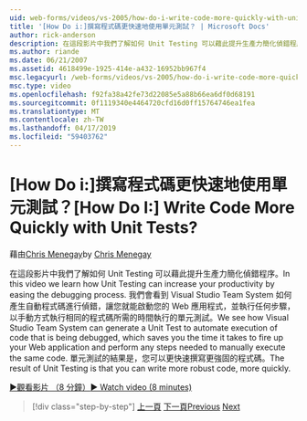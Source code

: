 ```yaml
---
uid: web-forms/videos/vs-2005/how-do-i-write-code-more-quickly-with-unit-tests
title: '[How Do i:]撰寫程式碼更快速地使用單元測試？ | Microsoft Docs'
author: rick-anderson
description: 在這段影片中我們了解如何 Unit Testing 可以藉此提升生產力簡化偵錯程序。 我們會看到 Visual Studio Team System 如何產生 U...
ms.author: riande
ms.date: 06/21/2007
ms.assetid: 4618499e-1925-414e-a432-16952bb967f4
msc.legacyurl: /web-forms/videos/vs-2005/how-do-i-write-code-more-quickly-with-unit-tests
msc.type: video
ms.openlocfilehash: f92fa38a42fe73d22085e5a88b66ea6df0d68191
ms.sourcegitcommit: 0f1119340e4464720cfd16d0ff15764746ea1fea
ms.translationtype: MT
ms.contentlocale: zh-TW
ms.lasthandoff: 04/17/2019
ms.locfileid: "59403762"
---
```

# <a name="how-do-i-write-code-more-quickly-with-unit-tests"></a><span data-ttu-id="3c9ec-105">[How Do i:]撰寫程式碼更快速地使用單元測試？</span><span class="sxs-lookup"><span data-stu-id="3c9ec-105">[How Do I:] Write Code More Quickly with Unit Tests?</span></span>

<span data-ttu-id="3c9ec-106">藉由[Chris Menegay](https://twitter.com/CMenegay)</span><span class="sxs-lookup"><span data-stu-id="3c9ec-106">by [Chris Menegay](https://twitter.com/CMenegay)</span></span>

<span data-ttu-id="3c9ec-107">在這段影片中我們了解如何 Unit Testing 可以藉此提升生產力簡化偵錯程序。</span><span class="sxs-lookup"><span data-stu-id="3c9ec-107">In this video we learn how Unit Testing can increase your productivity by easing the debugging process.</span></span> <span data-ttu-id="3c9ec-108">我們會看到 Visual Studio Team System 如何產生自動程式碼進行偵錯，讓您就能啟動您的 Web 應用程式，並執行任何步驟，以手動方式執行相同的程式碼所需的時間執行的單元測試。</span><span class="sxs-lookup"><span data-stu-id="3c9ec-108">We see how Visual Studio Team System can generate a Unit Test to automate execution of code that is being debugged, which saves you the time it takes to fire up your Web application and perform any steps needed to manually execute the same code.</span></span> <span data-ttu-id="3c9ec-109">單元測試的結果是，您可以更快速撰寫更強固的程式碼。</span><span class="sxs-lookup"><span data-stu-id="3c9ec-109">The result of Unit Testing is that you can write more robust code, more quickly.</span></span>

[<span data-ttu-id="3c9ec-110">&#9654;觀看影片 （8 分鐘）</span><span class="sxs-lookup"><span data-stu-id="3c9ec-110">&#9654; Watch video (8 minutes)</span></span>](https://channel9.msdn.com/Blogs/ASP-NET-Site-Videos/how-do-i-write-code-more-quickly-with-unit-tests)

> [!div class="step-by-step"]
> <span data-ttu-id="3c9ec-111">[上一頁](how-do-i-create-my-own-bug-work-item.md)
> [下一頁](how-do-i-practice-test-driven-development.md)</span><span class="sxs-lookup"><span data-stu-id="3c9ec-111">[Previous](how-do-i-create-my-own-bug-work-item.md)
[Next](how-do-i-practice-test-driven-development.md)</span></span>
